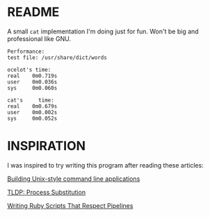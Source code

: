 README
======

A small ```cat```  implementation I'm doing just for fun. Won't be big and professional like GNU.

```shell
Performance:
test file: /usr/share/dict/words

ocelot's time:
real    0m0.719s
user    0m0.036s
sys     0m0.060s

cat's     time:
real    0m0.679s
user    0m0.002s
sys     0m0.052s
```

INSPIRATION
===========
I was inspired to try writing this program after reading these articles:

[Building Unix-style command line applications](https://practicingruby.com/articles/building-unix-style-command-line-applications)

[TLDP: Process Substitution](http://tldp.org/LDP/abs/html/process-sub.html)

[Writing Ruby Scripts That Respect Pipelines](http://www.jstorimer.com/blogs/workingwithcode/7766125-writing-ruby-scripts-that-respect-pipelines)
